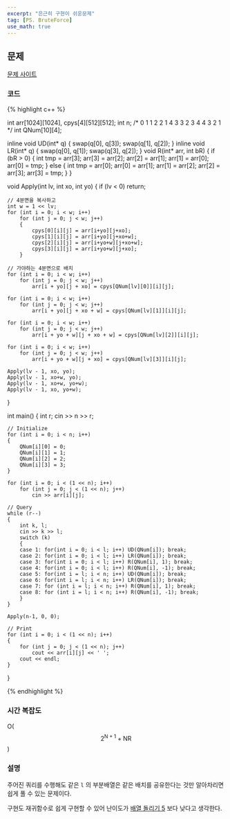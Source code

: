 ```yaml
---
excerpt: "은근히 구현이 쉬운문제"
tag: [PS. BruteForce]
use_math: true
---
```


## 문제

[문제 사이트](https://www.acmicpc.net/problem/20328)

### 코드

{% highlight c++ %}

int arr[1024][1024], cpys[4][512][512];
int n;
/*
  0 1   1 2   2 1   4 3
  3 2   3 4   4 3   2 1
*/
int QNum[10][4];

inline void UD(int* q) {
    swap(q[0], q[3]);
    swap(q[1], q[2]);
}
inline void LR(int* q) {
    swap(q[0], q[1]);
    swap(q[3], q[2]);
}
void R(int* arr, int bR) {
    if (bR > 0) {
        int tmp = arr[3];
        arr[3] = arr[2];
        arr[2] = arr[1];
        arr[1] = arr[0];
        arr[0] = tmp;
    }
    else {
        int tmp = arr[0];
        arr[0] = arr[1];
        arr[1] = arr[2];
        arr[2] = arr[3];
        arr[3] = tmp;
    }
}

void Apply(int lv, int xo, int yo)
{
    if (lv < 0) return;

    // 4분면을 복사하고
    int w = 1 << lv;
    for (int i = 0; i < w; i++)
        for (int j = 0; j < w; j++)
        {
            cpys[0][i][j] = arr[i+yo][j+xo];
            cpys[1][i][j] = arr[i+yo][j+xo+w];
            cpys[2][i][j] = arr[i+yo+w][j+xo+w];
            cpys[3][i][j] = arr[i+yo+w][j+xo];
        }

    // 가야하는 4분면으로 배치
    for (int i = 0; i < w; i++)
        for (int j = 0; j < w; j++)
            arr[i + yo][j + xo] = cpys[QNum[lv][0]][i][j];

    for (int i = 0; i < w; i++)
        for (int j = 0; j < w; j++)
            arr[i + yo][j + xo + w] = cpys[QNum[lv][1]][i][j];

    for (int i = 0; i < w; i++)
        for (int j = 0; j < w; j++)
            arr[i + yo + w][j + xo + w] = cpys[QNum[lv][2]][i][j];

    for (int i = 0; i < w; i++)
        for (int j = 0; j < w; j++)
            arr[i + yo + w][j + xo] = cpys[QNum[lv][3]][i][j];

    Apply(lv - 1, xo, yo);
    Apply(lv - 1, xo+w, yo);
    Apply(lv - 1, xo+w, yo+w);
    Apply(lv - 1, xo, yo+w);
}

int main()
{
	int r;
	cin >> n >> r;

    // Initialize
    for (int i = 0; i < n; i++)
    {
        QNum[i][0] = 0;
        QNum[i][1] = 1;
        QNum[i][2] = 2;
        QNum[i][3] = 3;
    }

    for (int i = 0; i < (1 << n); i++)
        for (int j = 0; j < (1 << n); j++)
            cin >> arr[i][j];

    // Query
	while (r--)
	{
		int k, l;
		cin >> k >> l;
        switch (k)
        {
        case 1: for(int i = 0; i < l; i++) UD(QNum[i]); break;
        case 2: for(int i = 0; i < l; i++) LR(QNum[i]); break;
        case 3: for(int i = 0; i < l; i++) R(QNum[i], 1); break;
        case 4: for(int i = 0; i < l; i++) R(QNum[i], -1); break;
        case 5: for(int i = l; i < n; i++) UD(QNum[i]); break;
        case 6: for(int i = l; i < n; i++) LR(QNum[i]); break;
        case 7: for (int i = l; i < n; i++) R(QNum[i], 1); break;
        case 8: for (int i = l; i < n; i++) R(QNum[i], -1); break;
        }
	}

    Apply(n-1, 0, 0);

    // Print
    for (int i = 0; i < (1 << n); i++)
    {
        for (int j = 0; j < (1 << n); j++)
            cout << arr[i][j] << ' ';
        cout << endl;
    }
}

{% endhighlight %}


### 시간 복잡도

O($$ 2^{\mathrm{N}+1} + \mathrm{N}\mathrm{R} $$)


### 설명

주어진 쿼리를 수행해도 같은 ```l``` 의 부분배열은 같은 배치를 공유한다는 것만 알아차리면 쉽게 풀 수 있는 문제이다. 

구현도 재귀함수로 쉽게 구현할 수 있어 난이도가 [배열 돌리기 5](https://www.acmicpc.net/problem/17470) 보다 낮다고 생각한다.